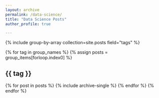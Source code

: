 ```yaml
---
layout: archive
permalink: /data-science/
title: "Data Science Posts"
author_profile: true

---
```



{% include group-by-array collection=site.posts field="tags" %}

{% for tag in group_names %}
  {% assign posts = group_items[forloop.index0] %}
  <h2 id="{{ tag | slugify }}" class="archive__subtitle">{{ tag }}</h2>
  {% for post in posts %}
    {% include archive-single %}
  {% endfor %}
{% endfor %}